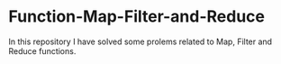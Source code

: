# Function-Map-Filter-and-Reduce
In this repository I have solved some prolems related to Map, Filter and Reduce functions.
